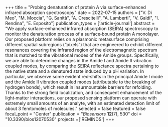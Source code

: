 +++
title = "Probing denaturation of protein A via surface-enhanced infrared absorption spectroscopy"
date = 2022-07-15
authors = ["V. Di Meo", "M. Moccia", "G. Sanità", "A. Crescitelli", "A. Lamberti", "V. Galdi", "I. Rendina", "E. Esposito"]
publication_types = ['article-journal']
abstract = "We apply surface‐enhanced infrared absorption (SEIRA) spectroscopy to monitor the denaturation process of a surface‐bound protein A monolayer. Our proposed platform relies on a plasmonic metasurface comprising different spatial subregions (“pixels”) that are engineered to exhibit different resonances covering the infrared region of the electromagnetic spectrum that is matched to the vibrational modes of the Amide groups. Specifically, we are able to determine changes in the Amide I and Amide II vibration coupled modes, by comparing the SEIRA reflectance spectra pertaining to the native state and a denatured state induced by a pH variation. In particular, we observe some evident red‐shifts in the principal Amide I mode and the Amide II vibration coupled modes (attributable to the breaking of hydrogen bonds), which result in insurmountable barriers for refolding. Thanks to the strong field localization, and consequent enhancement of the light‐matter interactions, our proposed sensing platform can operate with extremely small amounts of an analyte, with an estimated detection limit of about 3 femtomoles of molecules."
selected = false
featured = false
focal_point = "Center"
publication = "*Biosensors* **12**(7), 530"
doi = "10.3390/bios12070530"
projects =['REMINDS']
+++

